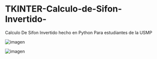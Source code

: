 # TKINTER-Calculo-de-Sifon-Invertido-
Calculo De Sifon Invertido hecho en Python Para estudiantes de la USMP


![imagen](https://user-images.githubusercontent.com/38510593/141311859-491aca7f-aa7f-470c-b069-060ee76ce535.png)



![imagen](https://user-images.githubusercontent.com/38510593/141311880-6b2b4a20-1b2b-4557-b601-b3c356ab4695.png)
